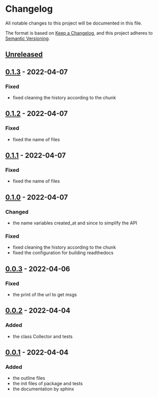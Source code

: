 # Changelog

All notable changes to this project will be documented in this file.

The format is based on [Keep a Changelog](https://keepachangelog.com/en/1.0.0/),
and this project adheres to [Semantic Versioning](https://semver.org/spec/v2.0.0.html).

## [Unreleased]

## [0.1.3] - 2022-04-07

### Fixed
- fixed cleaning the history according to the chunk

## [0.1.2] - 2022-04-07

### Fixed
- fixed the name of files

## [0.1.1] - 2022-04-07

### Fixed
- fixed the name of files

## [0.1.0] - 2022-04-07

### Changed
- the name variables created_at and since to simplify the API

### Fixed
- fixed cleaning the history according to the chunk
- fixed the configuration for building readthedocs

## [0.0.3] - 2022-04-06

### Fixed
- the print of the url to get msgs

## [0.0.2] - 2022-04-04

### Added
- the class Collector and tests

## [0.0.1] - 2022-04-04

### Added
- the outline files
- the init files of package and tests
- the documentation by sphinx

[Unreleased]: https://github.com/bilardi/aws-saving/compare/v0.1.3...HEAD
[0.1.3]: https://github.com/bilardi/aws-saving/releases/tag/v0.1.2...v0.1.3
[0.1.2]: https://github.com/bilardi/aws-saving/releases/tag/v0.1.1...v0.1.2
[0.1.1]: https://github.com/bilardi/aws-saving/releases/tag/v0.1.0...v0.1.1
[0.1.0]: https://github.com/bilardi/aws-saving/releases/tag/v0.0.3...v0.1.0
[0.0.3]: https://github.com/bilardi/aws-saving/releases/tag/v0.0.2...v0.0.3
[0.0.2]: https://github.com/bilardi/aws-saving/releases/tag/v0.0.1...v0.0.2
[0.0.1]: https://github.com/bilardi/aws-saving/releases/tag/v0.0.1
